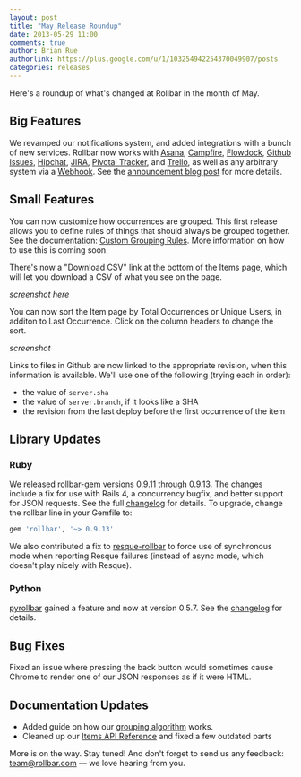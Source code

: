 ```yaml
---
layout: post
title: "May Release Roundup"
date: 2013-05-29 11:00
comments: true
author: Brian Rue
authorlink: https://plus.google.com/u/1/103254942254370049907/posts
categories: releases
---
```


Here's a roundup of what's changed at Rollbar in the month of May.

## Big Features

We revamped our notifications system, and added integrations with a bunch of new services. Rollbar now works with [Asana](http://asana.com), [Campfire](http://campfirenow.com/), [Flowdock](https://flowdock.com), [Github Issues](https://github.com/features/projects/issues), [Hipchat](http://hipchat.com), [JIRA](http://jira.com), [Pivotal Tracker](http://pivotaltracker.com), and [Trello](http://trello.com), as well as any arbitrary system via a [Webhook](http://www.webhooks.org/). See the [announcement blog post](https://rollbar.com/blog/post/2013/05/06/rules-engine-for-notifications-campfire-hipchat-jira-trello/) for more details.

## Small Features

You can now customize how occurrences are grouped. This first release allows you to define rules of things that should always be grouped together. See the documentation: [Custom Grouping Rules](https://rollbar.com/docs/guides_custom_grouping/). More information on how to use this is coming soon.

There's now a "Download CSV" link at the bottom of the Items page, which will let you download a CSV of what you see on the page.

*screenshot here*

You can now sort the Item page by Total Occurrences or Unique Users, in additon to Last Occurrence. Click on the column headers to change the sort.

*screenshot*

Links to files in Github are now linked to the appropriate revision, when this information is available. We'll use one of the following (trying each in order):

- the value of `server.sha`
- the value of `server.branch`, if it looks like a SHA
- the revision from the last deploy before the first occurrence of the item

## Library Updates

### Ruby

We released [rollbar-gem](https://github.com/rollbar/rollbar-gem) versions 0.9.11 through 0.9.13. The changes include a fix for use with Rails 4, a concurrency bugfix, and better support for JSON requests. See the full [changelog](https://github.com/rollbar/rollbar-gem/blob/master/CHANGELOG.md) for details. To upgrade, change the rollbar line in your Gemfile to:

```ruby
gem 'rollbar', '~> 0.9.13'
```

We also contributed a fix to [resque-rollbar](https://github.com/CrowdFlower/resque-rollbar) to force use of synchronous mode when reporting Resque failures (instead of async mode, which doesn't play nicely with Resque).

### Python

[pyrollbar](https://github.com/rollbar/pyrollbar) gained a feature and now at version 0.5.7. See the [changelog](https://github.com/rollbar/pyrollbar/blob/master/CHANGELOG.md) for details.

## Bug Fixes

Fixed an issue where pressing the back button would sometimes cause Chrome to render one of our JSON responses as if it were HTML.

## Documentation Updates

- Added guide on how our [grouping algorithm](https://rollbar.com/docs/guides_grouping/) works.
- Cleaned up our [Items API Reference](https://rollbar.com/docs/api_items/) and fixed a few outdated parts

More is on the way. Stay tuned! And don't forget to send us any feedback: [team@rollbar.com](mailto:team@rollbar.com) &mdash; we love hearing from you.
